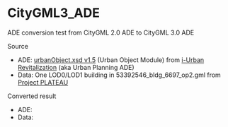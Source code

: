 # CityGML3_ADE

ADE conversion test from CityGML 2.0 ADE to CityGML 3.0 ADE

Source
* ADE: [urbanObject.xsd v1.5](https://www.chisou.go.jp/tiiki/toshisaisei/itoshisaisei/iur/schemas/uro/1.5/urbanObject.xsd) (Urban Object Module) from [i-Urban Revitalization](https://www.chisou.go.jp/tiiki/toshisaisei/itoshisaisei/iur/index.html) (aka Urban Planning ADE)
* Data: One LOD0/LOD1 building in 53392546_bldg_6697_op2.gml from [Project PLATEAU](https://www.geospatial.jp/ckan/dataset/plateau-tokyo23ku)

Converted result
* ADE: 
* Data: 
